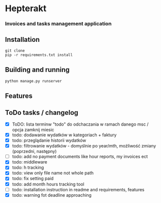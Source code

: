 # Hepterakt

### Invoices and tasks management application 

## Installation

```
git clone
pip -r requirements.txt install
```

## Building and running

```
python manage.py runserver
```

## Features



## ToDo tasks / changelog

- [x] ToDO: lista terminw "todo" do odchaczania w ramach danego msc / opcja zamknij miesic
- [x] todo: dodawanie wydatków w kategoriach + faktury
- [x] todo: przeglądanie historii wydatków
- [x] todo: filtrowanie wydatków - domyślnie po year/mth, możliwość zmiany (poprzedni, następny)
- [ ] todo: add no payment documents like hour reports, my invoices ect
- [x] todo: middleware
- [x] todo: h tracking
- [x] todo: view only file name not whole path
- [x] todo: fix setting paid
- [x] todo: add month hours tracking tool
- [ ] todo: installation instruction in readme and requirements, features
- [x] todo: warning fot deadline approaching